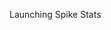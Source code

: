 Launching Spike Stats

<html>
<head>
    <meta charset="utf-8">
    <title>Spike Stats Login</title>
</head>
<body>
    <script type="text/javascript">
        
        var isIOS = function() {
                return [
            'iPad Simulator',
            'iPhone Simulator',
            'iPod Simulator',
            'iPad',
            'iPhone',
            'iPod'
          ].includes(navigator.platform)
          // iPad on iOS 13 detection
          || (navigator.userAgent.includes("Mac") && "ontouchend" in document)
        };
        
        var openApp = function() {
            var url = window.location;
            window.location.replace('spikestats://' + url);
        };
        openApp();
    </script>
</body>
</html>
